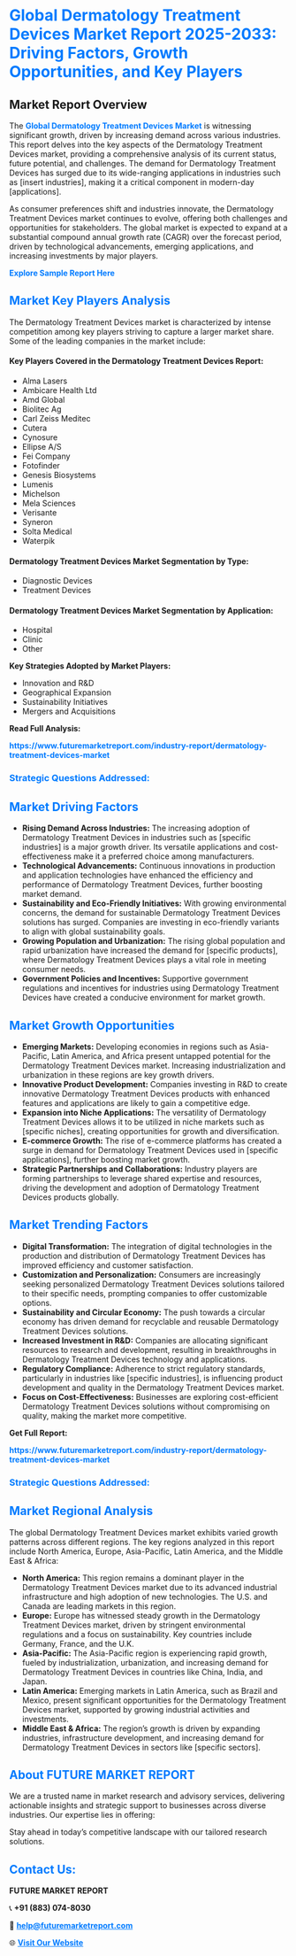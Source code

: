 <h1 style="color: #007BFF;">Global Dermatology Treatment Devices Market Report 2025-2033: Driving Factors, Growth Opportunities, and Key Players</h1>

<section id="overview">
<h2>Market Report Overview</h2>
<p>The <a href="https://www.futuremarketreport.com/industry-report/dermatology-treatment-devices-market" style="color: #007BFF; text-decoration: none;"><strong>Global Dermatology Treatment Devices Market</strong></a> is witnessing significant growth, driven by increasing demand across various industries. This report delves into the key aspects of the Dermatology Treatment Devices market, providing a comprehensive analysis of its current status, future potential, and challenges. The demand for Dermatology Treatment Devices has surged due to its wide-ranging applications in industries such as [insert industries], making it a critical component in modern-day [applications].</p>
<p>As consumer preferences shift and industries innovate, the Dermatology Treatment Devices market continues to evolve, offering both challenges and opportunities for stakeholders. The global market is expected to expand at a substantial compound annual growth rate (CAGR) over the forecast period, driven by technological advancements, emerging applications, and increasing investments by major players.</p>
</section>

<section id="overview">
<p><a href="https://www.futuremarketreport.com/request-sample/reportId=58269" style="color: #007BFF; text-decoration: none;"><strong>Explore Sample Report Here</strong></a></p>
</section>

<section id="key-players">
<h2 style="color: #007BFF;">Market Key Players Analysis</h2>
<p>The Dermatology Treatment Devices market is characterized by intense competition among key players striving to capture a larger market share. Some of the leading companies in the market include:</p>
<h4>Key Players Covered in the Dermatology Treatment Devices Report:</h4>
<ul><li>Alma Lasers</li><li>Ambicare Health Ltd</li><li>Amd Global</li><li>Biolitec Ag</li><li>Carl Zeiss Meditec</li><li>Cutera</li><li>Cynosure</li><li>Ellipse A/S</li><li>Fei Company</li><li>Fotofinder</li><li>Genesis Biosystems</li><li>Lumenis</li><li>Michelson</li><li>Mela Sciences</li><li>Verisante</li><li>Syneron</li><li>Solta Medical</li><li>Waterpik</li></ul>
<h4>Dermatology Treatment Devices Market Segmentation by Type:</h4>
<ul><li>Diagnostic Devices</li><li>Treatment Devices</li></ul>

<h4>Dermatology Treatment Devices Market Segmentation by Application:</h4>
<ul><li>Hospital</li><li>Clinic</li><li>Other</li></ul>
<p><strong>Key Strategies Adopted by Market Players:</strong></p>
<ul>
<li>Innovation and R&D</li>
<li>Geographical Expansion</li>
<li>Sustainability Initiatives</li>
<li>Mergers and Acquisitions</li>
</ul>
</section>

<section>
<p><strong>Read Full Analysis: </strong></p><a href="https://www.futuremarketreport.com/industry-report/dermatology-treatment-devices-market" style="color: #007BFF; text-decoration: none;"><strong>https://www.futuremarketreport.com/industry-report/dermatology-treatment-devices-market</strong></a>
<h3 style="color: #007BFF;">Strategic Questions Addressed:</h3>
</section>

<section id="driving-factors">
<h2 style="color: #007BFF;">Market Driving Factors</h2>
<ul>
<li><strong>Rising Demand Across Industries:</strong> The increasing adoption of Dermatology Treatment Devices in industries such as [specific industries] is a major growth driver. Its versatile applications and cost-effectiveness make it a preferred choice among manufacturers.</li>
<li><strong>Technological Advancements:</strong> Continuous innovations in production and application technologies have enhanced the efficiency and performance of Dermatology Treatment Devices, further boosting market demand.</li>
<li><strong>Sustainability and Eco-Friendly Initiatives:</strong> With growing environmental concerns, the demand for sustainable Dermatology Treatment Devices solutions has surged. Companies are investing in eco-friendly variants to align with global sustainability goals.</li>
<li><strong>Growing Population and Urbanization:</strong> The rising global population and rapid urbanization have increased the demand for [specific products], where Dermatology Treatment Devices plays a vital role in meeting consumer needs.</li>
<li><strong>Government Policies and Incentives:</strong> Supportive government regulations and incentives for industries using Dermatology Treatment Devices have created a conducive environment for market growth.</li>
</ul>
</section>

<section id="growth-opportunities">
<h2 style="color: #007BFF;">Market Growth Opportunities</h2>
<ul>
<li><strong>Emerging Markets:</strong> Developing economies in regions such as Asia-Pacific, Latin America, and Africa present untapped potential for the Dermatology Treatment Devices market. Increasing industrialization and urbanization in these regions are key growth drivers.</li>
<li><strong>Innovative Product Development:</strong> Companies investing in R&D to create innovative Dermatology Treatment Devices products with enhanced features and applications are likely to gain a competitive edge.</li>
<li><strong>Expansion into Niche Applications:</strong> The versatility of Dermatology Treatment Devices allows it to be utilized in niche markets such as [specific niches], creating opportunities for growth and diversification.</li>
<li><strong>E-commerce Growth:</strong> The rise of e-commerce platforms has created a surge in demand for Dermatology Treatment Devices used in [specific applications], further boosting market growth.</li>
<li><strong>Strategic Partnerships and Collaborations:</strong> Industry players are forming partnerships to leverage shared expertise and resources, driving the development and adoption of Dermatology Treatment Devices products globally.</li>
</ul>
</section>

<section id="trending-factors">
<h2 style="color: #007BFF;">Market Trending Factors</h2>
<ul>
<li><strong>Digital Transformation:</strong> The integration of digital technologies in the production and distribution of Dermatology Treatment Devices has improved efficiency and customer satisfaction.</li>
<li><strong>Customization and Personalization:</strong> Consumers are increasingly seeking personalized Dermatology Treatment Devices solutions tailored to their specific needs, prompting companies to offer customizable options.</li>
<li><strong>Sustainability and Circular Economy:</strong> The push towards a circular economy has driven demand for recyclable and reusable Dermatology Treatment Devices solutions.</li>
<li><strong>Increased Investment in R&D:</strong> Companies are allocating significant resources to research and development, resulting in breakthroughs in Dermatology Treatment Devices technology and applications.</li>
<li><strong>Regulatory Compliance:</strong> Adherence to strict regulatory standards, particularly in industries like [specific industries], is influencing product development and quality in the Dermatology Treatment Devices market.</li>
<li><strong>Focus on Cost-Effectiveness:</strong> Businesses are exploring cost-efficient Dermatology Treatment Devices solutions without compromising on quality, making the market more competitive.</li>
</ul>
</section>

<section>
<p><strong>Get Full Report: </strong></p><a href="https://www.futuremarketreport.com/industry-report/dermatology-treatment-devices-market" style="color: #007BFF; text-decoration: none;"><strong>https://www.futuremarketreport.com/industry-report/dermatology-treatment-devices-market</strong></a>
<h3 style="color: #007BFF;">Strategic Questions Addressed:</h3>
</section>


<section id="regional-analysis">
<h2 style="color: #007BFF;">Market Regional Analysis</h2>
<p>The global Dermatology Treatment Devices market exhibits varied growth patterns across different regions. The key regions analyzed in this report include North America, Europe, Asia-Pacific, Latin America, and the Middle East & Africa:</p>
<ul>
<li><strong>North America:</strong> This region remains a dominant player in the Dermatology Treatment Devices market due to its advanced industrial infrastructure and high adoption of new technologies. The U.S. and Canada are leading markets in this region.</li>
<li><strong>Europe:</strong> Europe has witnessed steady growth in the Dermatology Treatment Devices market, driven by stringent environmental regulations and a focus on sustainability. Key countries include Germany, France, and the U.K.</li>
<li><strong>Asia-Pacific:</strong> The Asia-Pacific region is experiencing rapid growth, fueled by industrialization, urbanization, and increasing demand for Dermatology Treatment Devices in countries like China, India, and Japan.</li>
<li><strong>Latin America:</strong> Emerging markets in Latin America, such as Brazil and Mexico, present significant opportunities for the Dermatology Treatment Devices market, supported by growing industrial activities and investments.</li>
<li><strong>Middle East & Africa:</strong> The region’s growth is driven by expanding industries, infrastructure development, and increasing demand for Dermatology Treatment Devices in sectors like [specific sectors].</li>
</ul>
</section>

<footer>
<h2 style="color: #007BFF;">About FUTURE MARKET REPORT</h2>
<p>We are a trusted name in market research and advisory services, delivering actionable insights and strategic support to businesses across diverse industries. Our expertise lies in offering:</p>

<p>Stay ahead in today’s competitive landscape with our tailored research solutions.</p>

<h2 style="color: #007BFF;">Contact Us:</h2>
<p><strong>FUTURE MARKET REPORT</strong></p>
<p>📞 <strong>+91 (883) 074-8030</strong></p>
<p>📧 <strong><a href="mailto:help@futuremarketreport.com" style="color: #007BFF;">help@futuremarketreport.com</a></strong></p>
<p>🌐 <strong><a href="https://www.futuremarketreport.com/" style="color: #007BFF;">Visit Our Website</a></strong></p>
</footer>